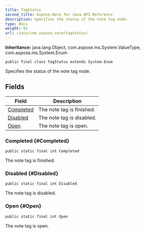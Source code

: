 ```yaml
---
title: TagStatus
second_title: Aspose.Note for Java API Reference
description: Specifies the status of the note tag node.
type: docs
weight: 91
url: /java/com.aspose.note/tagstatus/
---
```


**Inheritance:**
java.lang.Object, com.aspose.ms.System.ValueType, com.aspose.ms.System.Enum
```
public final class TagStatus extends System.Enum
```

Specifies the status of the note tag node.
## Fields

| Field | Description |
| --- | --- |
| [Completed](#Completed) | The note tag is finished. |
| [Disabled](#Disabled) | The note tag is disabled. |
| [Open](#Open) | The note tag is open. |
### Completed {#Completed}
```
public static final int Completed
```


The note tag is finished.

### Disabled {#Disabled}
```
public static final int Disabled
```


The note tag is disabled.

### Open {#Open}
```
public static final int Open
```


The note tag is open.

